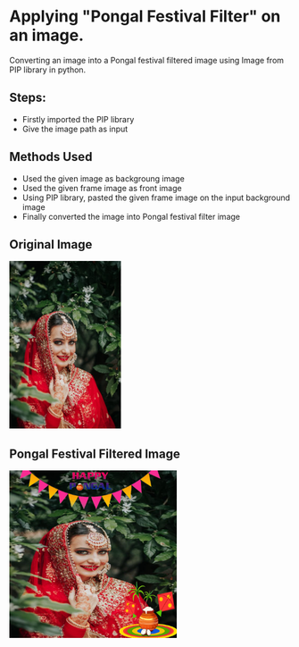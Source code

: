 # Applying "Pongal Festival Filter" on an image.

Converting an image into a Pongal festival filtered image using Image from PIP library in python.

## Steps:
* Firstly imported the PIP library 
* Give the image path as input

## Methods Used
* Used the given image as backgroung image
* Used the given frame image as front image
* Using PIP library, pasted the given frame image on the input background image 
* Finally converted the image into Pongal festival filter image


## Original Image
<img src="Images/Image.jpg" height="300px">

## Pongal Festival Filtered Image
<img src="Images/Pongal Festival Filtered Image.png" height="300px">

